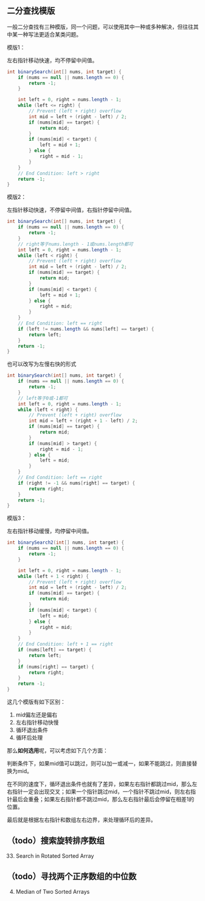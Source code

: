 ## 二分查找模版

一般二分查找有三种模版，同一个问题，可以使用其中一种或多种解决，但往往其中某一种写法更适合某类问题。

模版1：

左右指针移动快速，均不停留中间值。

```java
int binarySearch(int[] nums, int target) {
    if (nums == null || nums.length == 0) {
        return -1;
    }

    int left = 0, right = nums.length - 1;
    while (left <= right) {
        // Prevent (left + right) overflow
        int mid = left + (right - left) / 2;
        if (nums[mid] == target) {
            return mid;
        }
        if (nums[mid] < target) {
            left = mid + 1;
        } else {
            right = mid - 1;
        }
    }
    // End Condition: left > right
    return -1;
}
```

模版2：

左指针移动快速，不停留中间值，右指针停留中间值。

```java
int binarySearch(int[] nums, int target) {
    if (nums == null || nums.length == 0) {
        return -1;
    }
    // right等于nums.length - 1或nums.length都可
    int left = 0, right = nums.length - 1;
    while (left < right) {
        // Prevent (left + right) overflow
        int mid = left + (right - left) / 2;
        if (nums[mid] == target) {
            return mid;
        }
        if (nums[mid] < target) {
            left = mid + 1;
        } else {
            right = mid;
        }
    }
    // End Condition: left == right
    if (left != nums.length && nums[left] == target) {
        return left;
    }
    return -1;
}
```

也可以改写为左慢右快的形式

```java
int binarySearch(int[] nums, int target) {
    if (nums == null || nums.length == 0) {
        return -1;
    }
    // left等于0或-1都可
    int left = 0, right = nums.length - 1;
    while (left < right) {
        // Prevent (left + right) overflow
        int mid = left + (right + 1 - left) / 2;
        if (nums[mid] == target) {
            return mid;
        }
        if (nums[mid] > target) {
            right = mid - 1;
        } else {
            left = mid;
        }
    }
    // End Condition: left == right
    if (right != -1 && nums[right] == target) {
        return right;
    }
    return -1;
}
```


模版3：

左右指针移动缓慢，均停留中间值。


```java
int binarySearch2(int[] nums, int target) {
    if (nums == null || nums.length == 0) {
        return -1;
    }

    int left = 0, right = nums.length - 1;
    while (left + 1 < right) {
        // Prevent (left + right) overflow
        int mid = left + (right - left) / 2;
        if (nums[mid] == target) {
            return mid;
        }
        if (nums[mid] < target) {
            left = mid;
        } else {
            right = mid;
        }
    }
    // End Condition: left + 1 == right
    if (nums[left] == target) {
        return left;
    }
    if (nums[right] == target) {
        return right;
    }
    return -1;
}
```

这几个模版有如下区别：
1. mid偏左还是偏右
2. 左右指针移动快慢
3. 循环退出条件
4. 循环后处理

那么**如何选用**呢，可以考虑如下几个方面：

判断条件下，如果mid值可以跳过，则可以加一或减一，如果不能跳过，则直接替换为mid。

在不同的速度下，循环退出条件也就有了差异，如果左右指针都跳过mid，那么左右指针一定会出现交叉；如果一个指针跳过mid，一个指针不跳过mid，则左右指针最后会重叠；如果左右指针都不跳过mid，那么左右指针最后会停留在相差1的位置。

最后就是根据左右指针和数组左右边界，来处理循环后的差异。

## （todo）搜索旋转排序数组
33. Search in Rotated Sorted Array

## （todo）寻找两个正序数组的中位数
4. Median of Two Sorted Arrays
